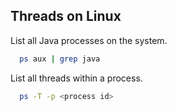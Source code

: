 ## Threads on Linux

List all Java processes on the system.

```bash
  ps aux | grep java  
```

List all threads within a process.

```bash
  ps -T -p <process id>
```
